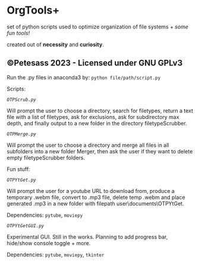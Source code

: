 # OrgTools+
set of python scripts used to optimize organization of file systems + *some fun tools!*

created out of __necessity__ and __curiosity__.

__**©Petesass 2023 - Licensed under GNU GPLv3**__
-----------------------------------------

Run the .py files in anaconda3 by: ```python file/path/script.py```

Scripts:

*```OTPScrub.py```*

Will prompt the user to choose a directory, search for filetypes, return a text file with a list of filetypes, ask for exclusions, ask for subdirectory max depth, and finally output to a new folder in the directory filetypeScrubber.

*```OTPMerge.py```*

Will prompt the user to choose a directory and merge all files in all subfolders into a new folder Merger, then ask the user if they want to delete empty filetypeScrubber folders.

Fun stuff:

*```OTPYtGet.py```*

Will prompt the user for a youtube URL to download from, produce a temporary .webm file, convert to .mp3 file, delete temp .webm and place generated .mp3 in a new folder with filepath user\documents\OTPYtGet.

Dependencies: ```pytube```, ```moviepy```

*```OTPYtGetGUI.py```*

Experimental GUI. Still in the works. Planning to add progress bar, hide/show console toggle + more.

Dependencies: ```pytube```, ```moviepy```, ```tkinter```

